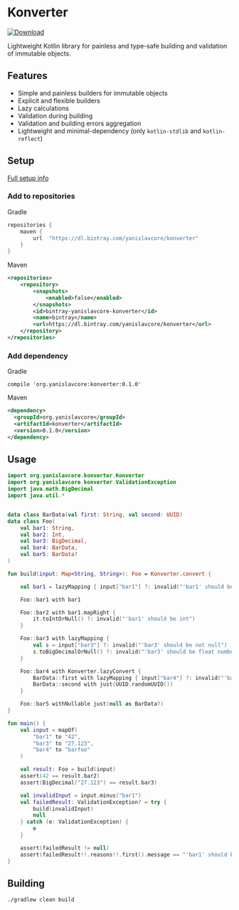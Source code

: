 # Konverter

[ ![Download](https://api.bintray.com/packages/yanislavcore/konverter/konverter/images/download.svg?version=0.1.0) ](https://bintray.com/yanislavcore/konverter/konverter/0.1.0/link)

Lightweight Kotlin library for painless and type-safe building and validation of immutable objects.

## Features

* Simple and painless builders for immutable objects
* Explicit and flexible builders
* Lazy calculations
* Validation during building
* Validation and building errors aggregation
* Lightweight and minimal-dependency (only `kotlin-stdlib` and `kotlin-reflect`)

## Setup

[Full setup info](https://bintray.com/yanislavcore/konverter/konverter)

### Add to repositories

Gradle 

```groovy
repositories {
    maven {
        url  "https://dl.bintray.com/yanislavcore/konverter" 
    }
}
```

Maven

```xml
<repositories>
    <repository>
        <snapshots>
            <enabled>false</enabled>
        </snapshots>
        <id>bintray-yanislavcore-konverter</id>
        <name>bintray</name>
        <url>https://dl.bintray.com/yanislavcore/konverter</url>
    </repository>
</repositories>
```

### Add dependency

Gradle
```
compile 'org.yanislavcore:konverter:0.1.0'
```

Maven
```xml
<dependency>
  <groupId>org.yanislavcore</groupId>
  <artifactId>konverter</artifactId>
  <version>0.1.0</version>
</dependency>
```

## Usage

```kotlin
import org.yanislavcore.konverter.Konverter
import org.yanislavcore.konverter.ValidationException
import java.math.BigDecimal
import java.util.*


data class BarData(val first: String, val second: UUID)
data class Foo(
    val bar1: String,
    val bar2: Int,
    val bar3: BigDecimal,
    val bar4: BarData,
    val bar5: BarData?
)

fun build(input: Map<String, String>): Foo = Konverter.convert {

    val bar1 = lazyMapping { input["bar1"] ?: invalid("'bar1' should be not null") }

    Foo::bar1 with bar1

    Foo::bar2 with bar1.mapRight {
        it.toIntOrNull() ?: invalid("'bar1' should be int")
    }

    Foo::bar3 with lazyMapping {
        val s = input["bar3"] ?: invalid("'bar3' should be not null")
        s.toBigDecimalOrNull() ?: invalid("'bar3' should be float number")
    }

    Foo::bar4 with Konverter.lazyConvert {
        BarData::first with lazyMapping { input["bar4"] ?: invalid("'bar4' should be not null") }
        BarData::second with just(UUID.randomUUID())
    }

    Foo::bar5 withNullable just(null as BarData?)
}

fun main() {
    val input = mapOf(
        "bar1" to "42",
        "bar3" to "27.123",
        "bar4" to "barfoo"
    )

    val result: Foo = build(input)
    assert(42 == result.bar2)
    assert(BigDecimal("27.123") == result.bar3)

    val invalidInput = input.minus("bar1")
    val failedResult: ValidationException? = try {
        build(invalidInput)
        null
    } catch (e: ValidationException) {
        e
    }

    assert(failedResult != null)
    assert(failedResult!!.reasons!!.first().message == "'bar1' should be not null")
}
``` 

## Building

`./gradlew clean build`
